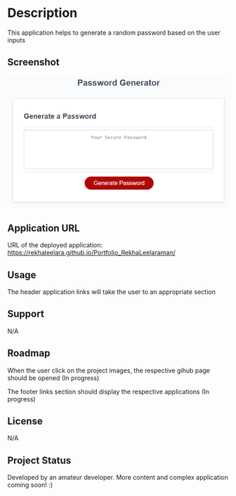 # Description

This application helps to generate a random password based on the user inputs

## Screenshot
![testing](./Assets/images/03-javascript-homework-demo.png)

## Application URL

URL of the deployed application: https://rekhaleelara.github.io/Portfolio_RekhaLeelaraman/

## Usage

The header application links will take the user to an appropriate section

## Support

N/A

## Roadmap

When the user click on the project images, the respective gihub page should be opened (In progress)

The footer links section should display the respective applications (In progress)

## License

N/A

## Project Status

Developed by an amateur developer. More content and complex application coming soon! :)



